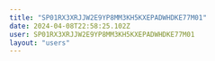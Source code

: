 ```yaml
---
title: "SP01RX3XRJJW2E9YP8MM3KH5KXEPADWHDKE77M01"
date: 2024-04-08T22:58:25.102Z
user: SP01RX3XRJJW2E9YP8MM3KH5KXEPADWHDKE77M01
layout: "users"
---
```

    